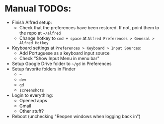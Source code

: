 # Manual TODOs:

* Finish Alfred setup:
    * Check that the preferences have been restored. If not, point them to the repo at `~/alfred`
    * Change hotkey to `cmd + space` at `Alfred Preferences > General > Alfred Hotkey`
* Keyboard settings at `Preferences > Keyboard > Input Sources`:
    * Add Portuguese as a keyboard input source 
    * Check "Show Input Menu in menu bar"
* Setup Google Drive folder to `~/gd` in Preferences
* Setup favorite folders in Finder
    * `~`
    * `dev`
    * `gd`
    * `screenshots`
* Login to everything:
    * Opened apps
    * Gmail
    * Other stuff?
* Reboot (unchecking "Reopen windows when logging back in")
